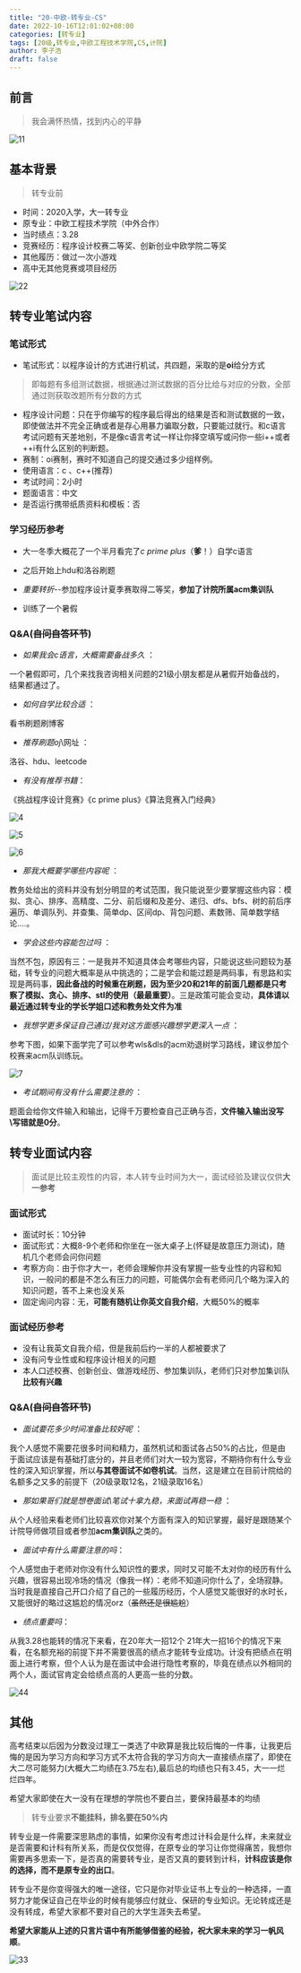 ```yaml
---
title: "20-中欧-转专业-CS"
date: 2022-10-16T12:01:02+08:00
categories: [转专业]
tags: [20级,转专业,中欧工程技术学院,CS,计院]
author: 李子浩
draft: false
---
```


## 前言

> 我会满怀热情，找到内心的平静

![11](https://user-images.githubusercontent.com/100942238/196017890-144f2bb9-d294-4a11-9c6b-8078cf350f0b.jpg)

## 基本背景
> 转专业前

- 时间：2020入学，大一转专业
- 原专业：中欧工程技术学院（中外合作）
- 当时绩点：3.28
- 竞赛经历：程序设计校赛二等奖、创新创业中欧学院二等奖
- 其他履历：做过一次小游戏
- 高中无其他竞赛或项目经历

![22](https://user-images.githubusercontent.com/100942238/196017896-7dcdc83e-bdab-479d-9e7a-f0af2de9ff02.jpg) 

## 转专业笔试内容

### 笔试形式

- 笔试形式：以程序设计的方式进行机试，共四题，采取的是**oi**给分方式
> 即每题有多组测试数据，根据通过测试数据的百分比给与对应的分数，全部通过则获取改题所有分数的方式
- 程序设计问题：只在乎你编写的程序最后得出的结果是否和测试数据的一致，即使做法并不完全正确或者是存心用暴力骗取分数，只要能过就行。和c语言考试问题有天差地别，不是像c语言考试一样让你择空填写或问你一些i++或者++i有什么区别的判断题。
- 赛制：oi赛制，赛时不知道自己的提交通过多少组样例。
- 使用语言：c 、c++(推荐)
- 考试时间：2小时
- 题面语言：中文
- 是否运行携带纸质资料和模板：否

### 学习经历参考

- 大一冬季大概花了一个半月看完了*c prime plus*（**爹**！）自学c语言
- 之后开始上hdu和洛谷刷题
- *重要转折*--参加程序设计夏季赛取得二等奖，**参加了计院所属acm集训队**

- 训练了一个暑假

### Q&A(~~自问自答环节~~)

- *如果我会c语言，大概需要备战多久* ：

一个暑假即可，几个来找我咨询相关问题的21级小朋友都是从暑假开始备战的，结果都通过了。
- *如何自学比较合适* ：

 看书刷题刷博客
- *推荐刷题oj*\网址 ：

洛谷、hdu、leetcode
- *有没有推荐书籍*：

《挑战程序设计竞赛》《c prime plus》《算法竞赛入门经典》

![4](https://user-images.githubusercontent.com/100942238/196017907-b8de1b32-f574-4560-90f2-ae680c8a157a.jpg)

![5](https://user-images.githubusercontent.com/100942238/196017911-929e8b1d-c25b-40c7-8900-b6960bbcb274.jpg)

![6](https://user-images.githubusercontent.com/100942238/196017913-f12fd5b8-d35a-4d27-924a-07335ec31587.jpg)

- *那我大概要学哪些内容呢* ： 

教务处给出的资料并没有划分明显的考试范围，我只能说至少要掌握这些内容：模拟、贪心、排序、高精度、二分、前后缀和及差分、递归、dfs、bfs、树的前后序遍历、单调队列、并查集、简单dp、区间dp、背包问题、素数筛、简单数学结论....。

- *学会这些内容能包过吗* ：

当然不包，原因有三：一是我并不知道具体会考哪些内容，只能说这些问题较为基础，转专业的问题大概率是从中挑选的；二是学会和能过题是两码事，有思路和实现是两码事，**因此备战的时候重在刷题，因为至少20和21年的前面几题都是只考察了模拟、贪心、排序、stl的使用（最最重要）**。三是政策可能会变动，**具体请以最近通过转专业的学长学姐口述和教务处文件为准**
- *我想学更多保证自己通过/我对这方面感兴趣想学更深入一点* ：

参考下图，如果下面学完了可以参考wls&dls的acm劝退树学习路线，建议参加个校赛来acm队训练玩。

![7](https://user-images.githubusercontent.com/100942238/196017924-5e0cf7b2-9aaa-4ec1-9e50-8f8bed42c55b.jpg)

- *考试期间有没有什么需要注意的* ：

题面会给你文件输入和输出，记得千万要检查自己正确与否，**文件输入输出没写\写错就是0分**。

## 转专业面试内容

> 面试是比较主观性的内容，本人转专业时间为大一，面试经验及建议仅供**大一参考**

### 面试形式

- 面试时长：10分钟
- 面试形式：大概8-9个老师和你坐在一张大桌子上(怀疑是故意压力测试)，随机几个老师会问你问题
- 考察方向：由于你才大一，老师会理解你并没有掌握一些专业性的内容和知识，一般问的都是不怎么有压力的问题，可能偶尔会有老师问几个略为深入的知识问题，答不上来也没关系
- 固定询问内容：无，**可能有随机让你英文自我介绍**，大概50%的概率

### 面试经历参考

- 没有让我英文自我介绍，但是我前后约一半的人都被要求了
- 没有问专业性或和程序设计相关的问题
- 本人口述校赛、创新创业、做游戏经历、参加集训队，老师们只对参加集训队**比较有兴趣**

### Q&A(~~自问自答环节~~)

- *面试要花多少时间准备比较好呢* ： 

我个人感觉不需要花很多时间和精力，虽然机试和面试各占50%的占比，但是由于面试应该是有基础打底分的，并且老师们对大一较为宽容，不期待你有什么专业性的深入知识掌握，所以**与其卷面试不如卷机试**。当然，这是建立在目前计院给的名额多之又多的前提下（20级录取12名，21级录取16名）
- *那如果哥们就是想卷面试\笔试十拿九稳，来面试再稳一稳* ：

从个人经验来看老师们比较喜欢你对某个方面有深入的知识掌握，最好是跟随某个计院导师做项目或者参加**acm集训队**之类的。
- *面试中有什么需要注意的吗*：

个人感觉由于老师对你没有什么知识性的要求，同时又可能不太对你的经历有什么兴趣，很容易出现冷场的情况（像我一样）：老师不知道问你什么了，全场寂静。当时我是直接自己开口介绍了自己的一些履历经历，个人感觉又能很好的水时长，又能很好的略过这尴尬的情况orz（~~虽然还是很尴尬~~）
- *绩点重要吗*：

从我3.28也能转的情况下来看，在20年大一招12个 21年大一招16个的情况下来看，在名额充裕的前提下并不需要很高的绩点才能转专业成功。计没有把绩点在明面上进行考察，但个人认为是在面试中会进行隐性考察的，毕竟在绩点以外相同的两个人，面试官肯定会给绩点高的人更高一些的分数。

![44](https://user-images.githubusercontent.com/100942238/196017903-1a90413f-4f75-4075-a49b-63610de710fc.jpg)

## 其他

高考结束以后因为分数没过理工一类选了中欧算是我比较后悔的一件事，让我更后悔的是因为学习方向和学习方式不太符合我的学习方向大一直接绩点摆了，即使在大二尽可能努力(大概大二均绩在3.75左右),最后总的均绩也只有3.45，大一一烂烂四年。

希望大家即使在大一没有在理想的学院也不要白兰，要保持最基本的均绩
> 转专业要求**不能挂科，排名要在50%内**

转专业是一件需要深思熟虑的事情，如果你没有考虑过计科会是什么样，未来就业是否需要和计科有所关系，而是仅仅觉得，在原专业的学习让你觉得痛苦，我想你需要再多思索一下，是否真的需要转专业，是否又真的要转到计科，**计科应该是你的选择，而不是原专业的出口**。

转专业不是你变得强大的唯一途径，它只是你对毕业证书上专业的一种选择，一直努力才能保证自己在毕业的时候有能够应付就业、保研的专业知识。无论转成还是没有转成，希望大家都不要对自己的大学生涯失去希望。

**希望大家能从上述的只言片语中有所能够借鉴的经验，祝大家未来的学习一帆风顺**。

![33](https://user-images.githubusercontent.com/100942238/196017901-727d7c20-c193-4941-b470-8e4a76903b1a.jpg)

